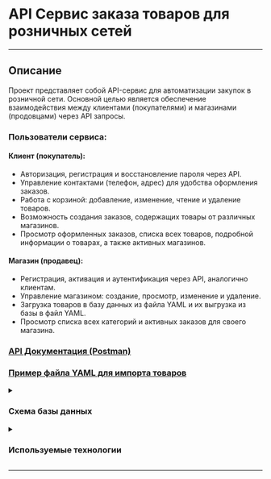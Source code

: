 <h1>API Сервис заказа товаров для розничных сетей</h1>

<hr>

<h2>Описание</h2>

<p>Проект представляет собой API-сервис для автоматизации закупок в розничной сети. Основной целью является обеспечение взаимодействия между клиентами (покупателями) и магазинами (продовцами) через API запросы.</p>

<h3>Пользователи сервиса:</h3>

<h4>Клиент (покупатель):</h4>
<ul>
  <li>Авторизация, регистрация и восстановление пароля через API.</li>
  <li>Управление контактами (телефон, адрес) для удобства оформления заказов.</li>
  <li>Работа с корзиной: добавление, изменение, чтение и удаление товаров.</li>
  <li>Возможность создания заказов, содержащих товары от различных магазинов.</li>
  <li>Просмотр оформленных заказов, списка всех товаров, подробной информации о товарах, а также активных магазинов.</li>
</ul>

<h4>Магазин (продавец):</h4>
<ul>
  <li>Регистрация, активация и аутентификация через API, аналогично клиентам.</li>
  <li>Управление магазином: создание, просмотр, изменение и удаление.</li>
  <li>Загрузка товаров в базу данных из файла YAML и их выгрузка из базы в файл YAML.</li>
  <li>Просмотр списка всех категорий и активных заказов для своего магазина.</li>
</ul>

<h3><a href="https://documenter.getpostman.com/view/25907870/2s9Ykn92Za">API Документация (Postman)</a></h3>
<h3><a href="https://github.com/Edmaroff/retail-order-api/blob/main/retail_order_api/data/shop_1.yaml">Пример файла YAML для импорта товаров</a></h3>
<details>
  <summary><h3>Схема базы данных</h3></summary>
  <a href="https://drive.google.com/file/d/1z1P4F3oXjBnAK8kHxRroIrrPYS2sGIEr/view?usp=sharing" title='Python' target="_blank"><img align="center" src="https://github.com/Edmaroff/retail-order-api/blob/main/Схема_БД.jpg"/></a>
</details>

<details>
  <summary><h3>Используемые технологии</h3></summary>
    <ul>
      <li>Django</li>
      <li>Django REST framework</li>
      <li>Djoser</li>
    </ul>
</details>
<hr>
